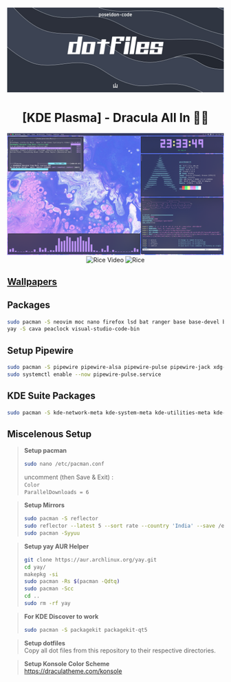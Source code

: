 <div align="center">

![dotfiles](./dotfiles.jpg)

# [KDE Plasma] - Dracula All In 🧛‍♂️

![Rice](./assets/rice-sc1.png)
![Rice Video](./assets/rice.gif)
![Rice](./assets/rice.png)

</div>

## [Wallpapers](https://github.com/poseidon-code/wallpapers)

## Packages

```bash
sudo pacman -S neovim moc nano firefox lsd bat ranger base base-devel btop git neofetch nodejs go jdk-openjdk jre-openjdk npm python libdbusmenu-glib vlc telegram-desktop discord libreoffice-fresh latte
yay -S cava peaclock visual-studio-code-bin
```

## Setup Pipewire

```bash
sudo pacman -S pipewire pipewire-alsa pipewire-pulse pipewire-jack xdg-desktop-portal xdg-desktop-portal-kde
sudo systemctl enable --now pipewire-pulse.service
```

## KDE Suite Packages

```bash
sudo pacman -S kde-network-meta kde-system-meta kde-utilities-meta kde-accessibility-meta dolphin-plugins gwenview elisa ark okular spectacle konsole kate dolphin kmail
```

## Miscelenous Setup

> **Setup pacman**
>
> ```bash
> sudo nano /etc/pacman.conf
> ```
>
> uncomment (then Save & Exit) : \
> `Color` \
> `ParallelDownloads = 6`

> **Setup Mirrors**
>
> ```bash
> sudo pacman -S reflector
> sudo reflector --latest 5 --sort rate --country 'India' --save /etc/pacman.d/mirrorlist
> sudo pacman -Syyuu
> ```

> **Setup yay AUR Helper**
>
> ```bash
> git clone https://aur.archlinux.org/yay.git
> cd yay/
> makepkg -si
> sudo pacman -Rs $(pacman -Qdtq)
> sudo pacman -Scc
> cd ..
> sudo rm -rf yay
> ```

> **For KDE Discover to work**
>
> ```bash
> sudo pacman -S packagekit packagekit-qt5
> ```

> **Setup dotfiles** \
> Copy all dot files from this repository to their respective directories.

> **Setup Konsole Color Scheme** \
> https://draculatheme.com/konsole
